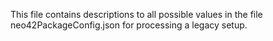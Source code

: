 This file contains descriptions to all possible values in the file neo42PackageConfig.json for processing a legacy setup.
